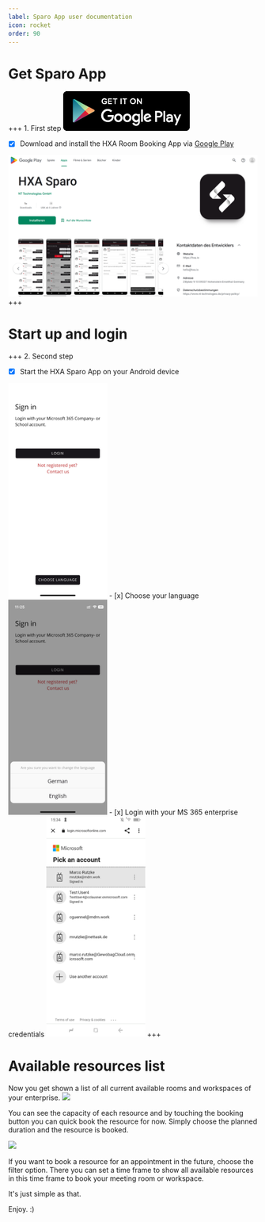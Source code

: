```yaml
---
label: Sparo App user documentation
icon: rocket
order: 90
---
```


# Get Sparo App

+++ 1. First step
[![](/images/playstore256x80.png)](https://play.google.com/store/apps/details?id=com.hxa.sparo)

- [x] Download and install the HXA Room Booking App via [Google Play](https://play.google.com/store/apps/details?id=com.hxa.sparo)

[![](/images/HXA.io_sparo_app_on_google_play.png)](https://play.google.com/store/apps/details?id=com.hxa.sparo)
+++

# Start up and login

+++ 2. Second step
- [x] Start the HXA Sparo App on your Android device
<img src="/images/HXA.io_sparo_sign_in.png" width="200">
- [x] Choose your language
<img src="/images/HXA.io_sparo_choose_language.png" width="200">
- [x] Login with your MS 365 enterprise credentials
<img src="/images/HXA.io_sparo_ms365_login.png" width="200">
+++

# Available resources list

Now you get shown a list of all current available rooms and workspaces of your enterprise.
<img src="/images//images/HXA.io_sparo_list.png" width="200">

You can see the capacity of each resource and by touching the booking button you can quick book the resource for now. Simply choose the planned duration and the resource is booked.

<img src="/images//images/HXA.io_sparo_list.png" width="200">

If you want to book a resource for an appointment in the future, choose the filter option. There you can set a time frame to show all available resources in this time frame to book your meeting room or workspace.

It's just simple as that.

Enjoy. :)